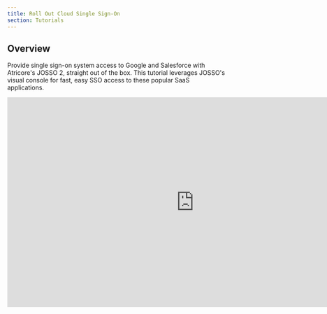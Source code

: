 ```yaml
---
title: Roll Out Cloud Single Sign-On
section: Tutorials
---
```


## Overview

Provide single sign-on system access to Google and Salesforce with Atricore's JOSSO 2, straight out of the box. This tutorial leverages JOSSO's visual console for fast, easy SSO access to these popular SaaS applications.

<iframe width="854" height="480" src="https://www.youtube.com/embed/WqBk3OZdSc8" frameborder="0" allowfullscreen></iframe>
